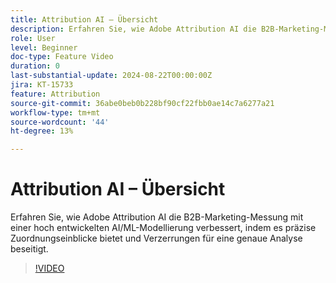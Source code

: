 ```yaml
---
title: Attribution AI – Übersicht
description: Erfahren Sie, wie Adobe Attribution AI die B2B-Marketing-Messung mit einer ausgereiften AI/ML-Modellierung verbessert.
role: User
level: Beginner
doc-type: Feature Video
duration: 0
last-substantial-update: 2024-08-22T00:00:00Z
jira: KT-15733
feature: Attribution
source-git-commit: 36abe0beb0b228bf90cf22fbb0ae14c7a6277a21
workflow-type: tm+mt
source-wordcount: '44'
ht-degree: 13%

---
```



# Attribution AI – Übersicht

Erfahren Sie, wie Adobe Attribution AI die B2B-Marketing-Messung mit einer hoch entwickelten AI/ML-Modellierung verbessert, indem es präzise Zuordnungseinblicke bietet und Verzerrungen für eine genaue Analyse beseitigt.

>[!VIDEO](https://video.tv.adobe.com/v/3433052/?learn=on)

